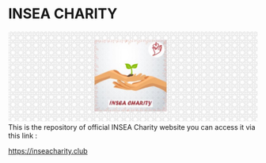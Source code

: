 # INSEA CHARITY
![INSEA Charity](https://github.com/Hamid-abdellaoui/insea-charity/blob/main/assets/images/bgrm.jpg)
This is the repository of official INSEA Charity website you can access it via this link :

https://inseacharity.club



